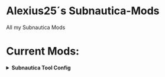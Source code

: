# Alexius25´s Subnautica-Mods
All my Subnautica Mods

# Current Mods:


<details>
  <summary><strong>Subnautica Tool Config</strong></summary>

  <div align="center">
    <img src="./Pages/SubnauticaToolConfig-Image-1.jpg" alt="Screenshot 1" width="500"/>
    <img src="./Pages/SubnauticaToolConfig-Image-3.jpg" alt="Screenshot 3" width="500"/>
  </div>

  <br/>

  **Description:**  
  With this Mod you can change Tool Values

  **Required Mods:**
  - Nautilus: [GitHub](https://github.com/SubnauticaModding/Nautilus) / [Nexus Mods](https://www.nexusmods.com/subnautica/mods/1262)

  **Download:**
  - [Github Release](https://github.com/Alexius25/Subnautica-Mods/releases)
  
</details>
